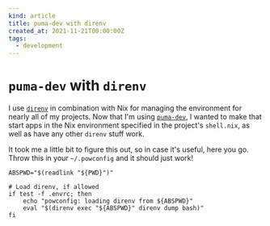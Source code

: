```yaml
---
kind: article
title: puma-dev with direnv
created_at: 2021-11-21T00:00:00Z
tags:
  - development 
---
```


# `puma-dev` with `direnv`

I use [`direnv`][] in combination with Nix for managing the environment for
nearly all of my projects. Now that I'm using [`puma-dev`][], I wanted to make
that start apps in the Nix environment specified in the project's `shell.nix`,
as well as have any other `direnv` stuff work.

It took me a little bit to figure this out, so in case it's useful, here you
go. Throw this in your `~/.powconfig` and it should just work!

```shell
ABSPWD="$(readlink "${PWD}")"

# Load direnv, if allowed
if test -f .envrc; then
	echo "powconfig: loading direnv from ${ABSPWD}"
	eval "$(direnv exec "${ABSPWD}" direnv dump bash)"
fi
```

[`direnv`]: https://direnv.net
[`puma-dev`]: https://github.com/puma/puma-dev
